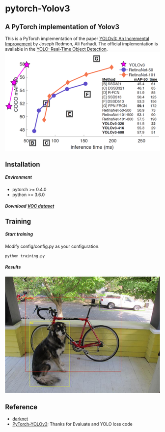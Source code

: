 # pytorch-Yolov3
## A PyTorch implementation of Yolov3
This is a PyTorch implementation of the paper [YOLOv3: An Incremental Improvement](https://arxiv.org/pdf/1804.02767.pdf) by Joseph Redmon, Ali Farhadi. The official implementation is available in the [YOLO: Real-Time Object Detection](https://pjreddie.com/darknet/yolo/).
![](data/inference_time.png)

## Installation
##### Environment
* pytorch >= 0.4.0
* python >= 3.6.0
##### Download [VOC dataset](http://host.robots.ox.ac.uk/pascal/VOC/voc2012/VOCtrainval_11-May-2012.tar)

## Training
##### Start training
Modify config/config.py as your configuration.
```
python training.py
```
##### Results
![](data/predictions.jpg)
## Reference
* [darknet](https://github.com/pjreddie/darknet)
* [PyTorch-YOLOv3](https://github.com/eriklindernoren/PyTorch-YOLOv3): Thanks for Evaluate and YOLO loss code
